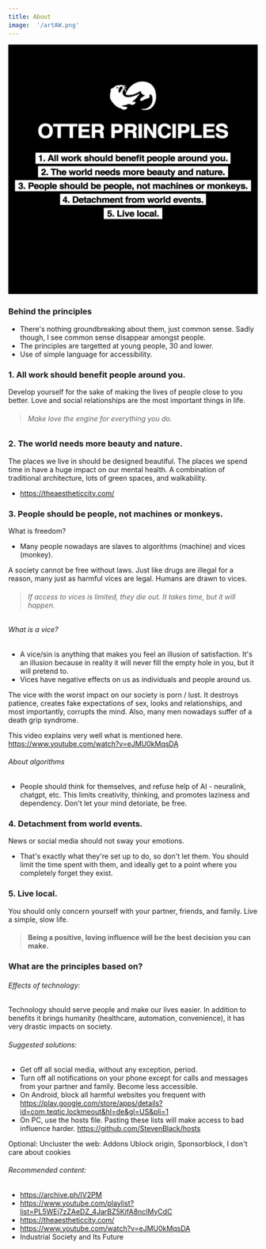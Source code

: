 ```yaml
---
title: About
image:  '/artAW.png'
---
```

![Poster](/poster.png)




### Behind the principles 

+ There's nothing groundbreaking about them, just common sense. Sadly though, I see common sense disappear amongst people.
+ The principles are targetted at young people, 30 and lower.
+ Use of simple language for accessibility. 




### 1. All work should benefit people around you.
Develop yourself for the sake of making the lives of people close to you better.
Love and social relationships are the most important things in life. 
> ###### Make love the engine for everything you do.

### 2. The world needs more beauty and nature.
The places we live in should be designed beautiful. The places we spend time in have a huge impact on our mental health. A combination of traditional architecture, lots of green spaces, and walkability.
+ https://theaestheticcity.com/

### 3. People should be people, not machines or monkeys.

What is freedom?
+ Many people nowadays are slaves to algorithms (machine) and vices (monkey).

A society cannot be free without laws. Just like drugs are illegal for a reason, many just as harmful vices are legal. Humans are drawn to vices.
> ###### If access to vices is limited, they die out. It takes time, but it will happen. 


###### What is a vice?
+ A vice/sin is anything that makes you feel an illusion of satisfaction. It's an illusion because in reality it will never fill the empty hole in you, but it will pretend to.
+ Vices have negative effects on us as individuals and people around us.

The vice with the worst impact on our society is porn / lust. It destroys patience, creates fake expectations of sex, looks and relationships, and most importantly, corrupts the mind. Also, many men nowadays suffer of a death grip syndrome.

This video explains very well what is mentioned here.
https://www.youtube.com/watch?v=eJMU0kMqsDA

###### About algorithms
+ People should think for themselves, and refuse help of AI - neuralink, chatgpt, etc. This limits creativity, thinking, and promotes laziness and dependency. Don't let your mind detoriate, be free.


### 4. Detachment from world events.
News or social media should not sway your emotions. 
+ That's exactly what they're set up to do, so don't let them. You should limit the time spent with them, and ideally get to a point where you completely forget they exist.

### 5. Live local.
You should only concern yourself with your partner, friends, and family. Live a simple, slow life.
> #### Being a positive, loving influence will be the best decision you can make.





### What are the  principles based on?

###### Effects of technology:

Technology should serve people and make our lives easier. In addition to benefits it brings humanity (healthcare, automation, convenience), it has very drastic impacts on society. 

###### Suggested solutions:

+ Get off all social media, without any exception, period. 
+ Turn off all notifications on your phone except for calls and messages from your partner and family. Become less accessible.
+ On Android, block all harmful websites you frequent with https://play.google.com/store/apps/details?id=com.teqtic.lockmeout&hl=de&gl=US&pli=1 
+ On PC, use the hosts file. Pasting these lists will make access to bad influence harder.  https://github.com/StevenBlack/hosts

Optional: Uncluster the web: Addons Ublock origin, Sponsorblock, I don't care about cookies

###### Recommended content:
+ https://archive.ph/IV2PM
+ https://www.youtube.com/playlist?list=PL5WEj7zZAeDZ_4JarBZ5KjfA8nclMyCdC
+ https://theaestheticcity.com/
+ https://www.youtube.com/watch?v=eJMU0kMqsDA
+ Industrial Society and Its Future
